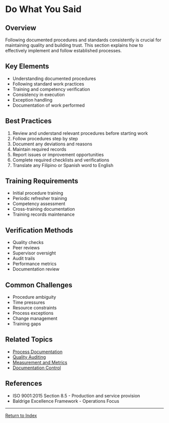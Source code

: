 # Do What You Said

## Overview
Following documented procedures and standards consistently is crucial for maintaining quality and building trust. This section explains how to effectively implement and follow established processes.

## Key Elements
- Understanding documented procedures
- Following standard work practices
- Training and competency verification
- Consistency in execution
- Exception handling
- Documentation of work performed

## Best Practices
1. Review and understand relevant procedures before starting work
2. Follow procedures step by step
3. Document any deviations and reasons
4. Maintain required records
5. Report issues or improvement opportunities
6. Complete required checklists and verifications
7. Translate any Filipino or Spanish word to English

## Training Requirements
- Initial procedure training
- Periodic refresher training
- Competency assessment
- Cross-training documentation
- Training records maintenance

## Verification Methods
- Quality checks
- Peer reviews
- Supervisor oversight
- Audit trails
- Performance metrics
- Documentation review

## Common Challenges
- Procedure ambiguity
- Time pressures
- Resource constraints
- Process exceptions
- Change management
- Training gaps

## Related Topics
- [Process Documentation](process-documentation.md)
- [Quality Auditing](quality-auditing.md)
- [Measurement and Metrics](measurement-metrics.md)
- [Documentation Control](documentation-control.md)

## References
- ISO 9001:2015 Section 8.5 - Production and service provision
- Baldrige Excellence Framework - Operations Focus

---
[Return to Index](SUMMARY.md)
